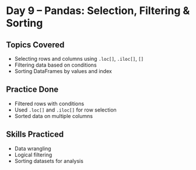 #  Day 9 – Pandas: Selection, Filtering & Sorting

##  Topics Covered
- Selecting rows and columns using `.loc[]`, `.iloc[]`, `[]`
- Filtering data based on conditions
- Sorting DataFrames by values and index

##  Practice Done
- Filtered rows with conditions
- Used `.loc[]` and `.iloc[]` for row selection
- Sorted data on multiple columns

##  Skills Practiced
- Data wrangling
- Logical filtering
- Sorting datasets for analysis

